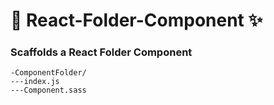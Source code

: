 # 🔌 React-Folder-Component ✨

### Scaffolds a React Folder Component

```
-ComponentFolder/
---index.js
---Component.sass
```

